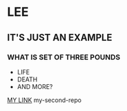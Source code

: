 # LEE

## IT'S JUST AN EXAMPLE

### WHAT IS SET OF THREE POUNDS

- LIFE
- DEATH
- AND MORE?


[MY LINK](https://https://github.com/binary-river/my-first-repo)
my-second-repo
